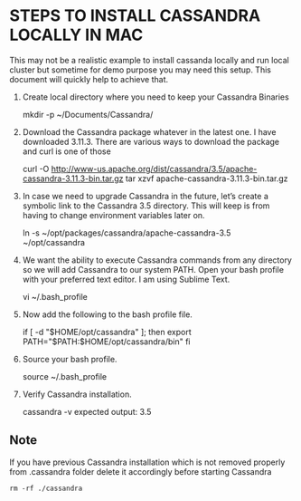 # STEPS TO INSTALL CASSANDRA LOCALLY IN MAC

This may not be a realistic example to install cassanda locally and run local cluster but sometime for demo purpose you may need this setup. This document will quickly help to achieve that.

1. Create local directory where you need to keep your Cassandra Binaries

    mkdir -p ~/Documents/Cassandra/


2. Download the Cassandra package whatever in the latest one. I have downloaded 3.11.3. There are various ways to
download the package and curl is one of those

    curl -O http://www-us.apache.org/dist/cassandra/3.5/apache-cassandra-3.11.3-bin.tar.gz
    tar xzvf apache-cassandra-3.11.3-bin.tar.gz


3. In case we need to upgrade Cassandra in the future, let’s create a symbolic link to the Cassandra 3.5 directory.
This will keep is from having to change environment variables later on.

    ln -s ~/opt/packages/cassandra/apache-cassandra-3.5 ~/opt/cassandra


4. We want the ability to execute Cassandra commands from any directory so we will add Cassandra to our system PATH.
Open your bash profile with your preferred text editor. I am using Sublime Text.

    vi ~/.bash_profile


5. Now add the following to the bash profile file.

    if [ -d "$HOME/opt/cassandra" ]; then
        export PATH="$PATH:$HOME/opt/cassandra/bin"
    fi


6. Source your bash profile.

    source ~/.bash_profile


7. Verify Cassandra installation.

    cassandra -v
    expected output:
    3.5


## Note
If you have previous Cassandra installation which is not removed properly from .cassandra folder delete it accordingly before starting Cassandra

    rm -rf ./cassandra
